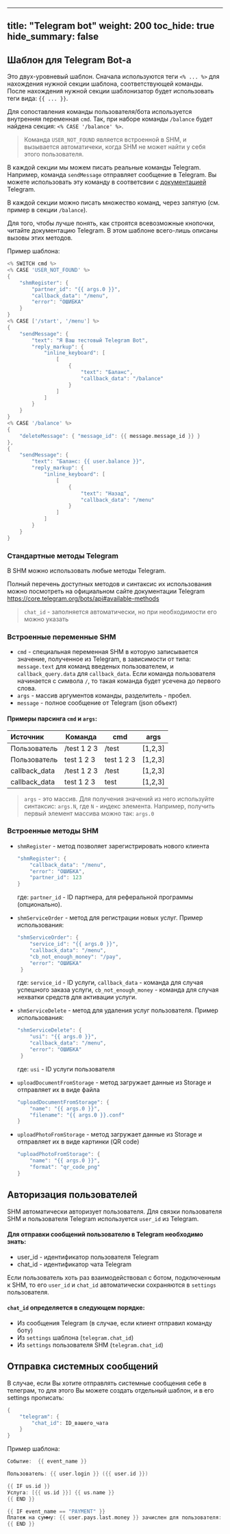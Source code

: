 
---
title: "Telegram bot"
weight: 200
toc_hide: true
hide_summary: false
---

## Шаблон для Telegram Bot-а

Это двух-уровневый шаблон. Сначала используются теги `<% ... %>` для нахождения
нужной секции шаблона, соответствующей команды. После нахождения нужной секции
шаблонизатор будет использовать теги вида: `{{ ... }}`.

Для сопоставления команды пользователя/бота используется внутренняя переменная `cmd`.
Так, при наборе команды `/balance` будет найдена секция: ```<% CASE '/balance' %>```.

> Команда `USER_NOT_FOUND` является встроенной в SHM, и вызывается автоматичеки, когда SHM не может найти у себя этого пользователя.

В каждой секции мы можем писать реальные команды Telegram. Например, команда `sendMessage` отправляет сообщение в Telegram.
Вы можете использовать эту команду в соответсвии с [документацией](https://core.telegram.org/bots/api#sendmessage) Telegram.

В каждой секции можно писать множество команд, через запятую (см. пример в секции `/balance`).

Для того, чтобы лучше понять, как строятся всевозможные кнопочки, читайте документацию Telegram. В этом шаблоне всего-лишь описаны вызовы этих методов.

Пример шаблона:

```go
<% SWITCH cmd %>
<% CASE 'USER_NOT_FOUND' %>
{
    "shmRegister": {
        "partner_id": "{{ args.0 }}",
        "callback_data": "/menu",
        "error": "ОШИБКА"
    }
}
<% CASE ['/start', '/menu'] %>
{
    "sendMessage": {
        "text": "Я Ваш тестовый Telegram Bot",
        "reply_markup": {
            "inline_keyboard": [
                [
                    {
                        "text": "Баланс",
                        "callback_data": "/balance"
                    }
                ]
            ]
        }
    }
}
<% CASE '/balance' %>
{
    "deleteMessage": { "message_id": {{ message.message_id }} }
},
{
    "sendMessage": {
        "text": "Баланс: {{ user.balance }}",
        "reply_markup": {
            "inline_keyboard": [
                [
                    {
                        "text": "Назад",
                        "callback_data": "/menu"
                    }
                ]
            ]
        }
    }
}
```

### Стандартные методы Telegram

В SHM можно использовать любые методы Telegram.

Полный перечень доступных методов и синтаксис их использования
можно посмотреть на официальном сайте документации Telegram https://core.telegram.org/bots/api#available-methods

> `chat_id` - заполняется автоматически, но при необходимости его можно указать

### Встроенные переменные SHM

- `cmd` - специальная переменная SHM в которую записывается значение, полученное из Telegram, в зависимости от типа:
`message.text` для команд введеных пользователем, и `callback_query.data` для `callback_data`. Если команда пользователя начинается
с символа `/`, то такая команда будет усечена до первого слова.
- `args` - массив аргументов команды, разделитель - пробел.
- `message` - полное сообщение от Telegram (json объект)

#### Примеры парсинга `cmd` и `args`:
| Источник      | Команда      | cmd        | args    |
|:--------------|--------------|------------|---------|
| Пользователь  | /test 1 2 3  | /test      | [1,2,3] |
| Пользователь  | test 1 2 3   | test 1 2 3 | [1,2,3] |
| callback_data | /test 1 2 3  | /test      | [1,2,3] |
| callback_data | test 1 2 3   | test       | [1,2,3] |

> `args` - это массив. Для получения значений из него используйте синтаксис: `args.N`, где `N` - индекс элемента.
Например, получить первый элемент массива можно так: `args.0`


### Встроенные методы SHM
- `shmRegister` - метод позволяет зарегистрировать нового клиента
  ```go
  "shmRegister": {
      "callback_data": "/menu",
      "error": "ОШИБКА",
      "partner_id": 123
  }
  ```
   где: `partner_id` - ID партнера, для реферальной программы (опционально).

- `shmServiceOrder` - метод для регистрации новых услуг. Пример использования:
  ```go
  "shmServiceOrder": {
      "service_id": "{{ args.0 }}",
      "callback_data": "/menu",
      "cb_not_enough_money": "/pay",
      "error": "ОШИБКА"
   }
   ```
   где: `service_id` - ID услуги, `callback_data` - команда для случая успешного заказа услуги, `cb_not_enough_money` - команда для случая нехватки средств для активации услуги.

- `shmServiceDelete` - метод для удаления услуг пользователя. Пример использования:
  ```go
  "shmServiceDelete": {
      "usi": "{{ args.0 }}",
      "callback_data": "/menu",
      "error": "ОШИБКА"
   }
   ```
   где: `usi` - ID услуги пользователя

- `uploadDocumentFromStorage` - метод загружает данные из Storage и отправляет их в виде файла
  ```go
  "uploadDocumentFromStorage": {
      "name": "{{ args.0 }}",
      "filename": "{{ args.0 }}.conf"
  }
  ```

- `uploadPhotoFromStorage` - метод загружает данные из Storage и отправляет их в виде картинки (QR code)
  ```go
  "uploadPhotoFromStorage": {
      "name": "{{ args.0 }}",
      "format": "qr_code_png"
  }
  ```

## Авторизация пользователей

SHM автоматически авторизует пользователя.
Для связки пользователя SHM и пользователя Telegram используется `user_id` из Telegram.

#### Для отправки сообщений пользователю в Telegram необходимо знать:
- user_id - идентификатор пользователя Telegram
- chat_id - идентификатор чата Telegram

Если пользователь хоть раз взаимодействовал с ботом, подключенным к SHM, то его `user_id` и `chat_id` автоматически сохраняются в `settings` пользователя.

#### `chat_id` определяется в следующем порядке:
- Из сообщения Telegram (в случае, если клиент отправил команду боту)
- Из `settings` шаблона (`telegram.chat_id`)
- Из `settings` пользователя SHM (`telegram.chat_id`)


## Отправка системных сообщений

В случае, если Вы хотите отправлять системные сообщения себе в телеграм, то для этого Вы можете создать отдельный
шаблон, и в его settings прописать:
```go
{
    "telegram": {
        "chat_id": ID_вашего_чата
    }
}
```

Пример шаблона:
```go
Событие:  {{ event_name }}

Пользователь: {{ user.login }} ({{ user.id }})

{{ IF us.id }}
Услуга: [{{ us.id }}] {{ us.name }}
{{ END }}

{{ IF event_name == "PAYMENT" }}
Платеж на сумму: {{ user.pays.last.money }} зачислен для пользователя: {{ user.login }}
{{ END }}
```






